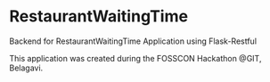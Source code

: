 # RestaurantWaitingTime
Backend for RestaurantWaitingTime Application using Flask-Restful 

This application was created during the FOSSCON Hackathon @GIT, Belagavi.

